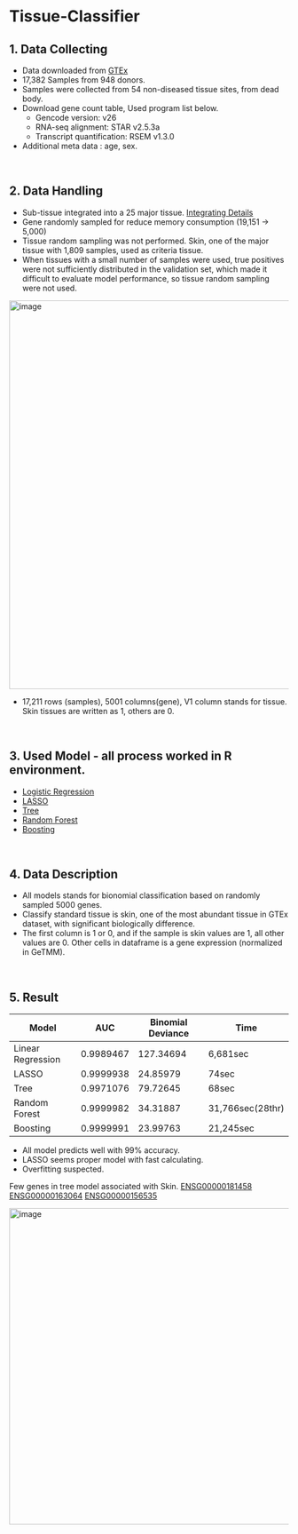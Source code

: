 # Tissue-Classifier

## 1. Data Collecting
+ Data downloaded from [GTEx](https://gtexportal.org/home/)
+ 17,382 Samples from 948 donors.
+ Samples were collected from 54 non-diseased tissue sites, from dead body.
+ Download gene count table, Used program list below.
  - Gencode version: v26
  - RNA-seq alignment: STAR v2.5.3a
  - Transcript quantification: RSEM v1.3.0
+ Additional meta data : age, sex.

</br>

## 2. Data Handling 
+ Sub-tissue integrated into a 25 major tissue. [Integrating Details](https://github.com/Park-JungJoon/Tissue-Classifier/blob/main/Codes/Tissue%20integrated.txt)
+ Gene randomly sampled for reduce memory consumption (19,151 -> 5,000)
+ Tissue random sampling was not performed. Skin, one of the major tissue with 1,809 samples, used as criteria tissue.
+ When tissues with a small number of samples were used, true positives were not sufficiently distributed in the validation set, which made it difficult to evaluate model performance, so tissue random sampling were not used.

<img width="700" alt="image" src="https://github.com/Park-JungJoon/Tissue-Classifier/assets/97942772/7f789ee2-6a2c-4460-b824-7365ab32c390">

  + 17,211 rows (samples), 5001 columns(gene), V1 column stands for tissue. Skin tissues are written as 1, others are 0.

</br>

## 3. Used Model - all process worked in R environment. 
+ [Logistic Regression](https://www.rdocumentation.org/packages/stats/versions/3.6.2/topics/glm)
+ [LASSO](https://www.rdocumentation.org/packages/glmnet/versions/4.1-7/topics/glmnet)
+ [Tree](https://www.rdocumentation.org/packages/rpart/versions/4.1.19/topics/rpart)
+ [Random Forest](https://www.rdocumentation.org/packages/randomForest/versions/4.7-1.1/topics/randomForest)
+ [Boosting](https://www.rdocumentation.org/packages/gbm/versions/2.1.8.1/topics/gbm)

</br>

## 4. Data Description
+ All models stands for bionomial classification based on randomly sampled 5000 genes.
+ Classify standard tissue is skin, one of the most abundant tissue in GTEx dataset, with significant biologically difference.
+ The first column is 1 or 0, and if the sample is skin values are 1, all other values ​​are 0. Other cells in dataframe is a gene expression (normalized in GeTMM).
 
</br>

## 5. Result

Model | AUC | Binomial Deviance | Time
-|-|-|-
Linear Regression	|0.9989467	|127.34694|	6,681sec
LASSO	|0.9999938	|24.85979	|74sec	
Tree|	0.9971076|79.72645|	68sec	
Random Forest|	0.9999982|	34.31887	|31,766sec(28thr)	
Boosting	|0.9999991|	23.99763	|21,245sec

+ All model predicts well with 99% accuracy.
+ LASSO seems proper model with fast calculating.
+ Overfitting suspected.

Few genes in tree model associated with Skin.
[ENSG00000181458](https://www.genecards.org/cgi-bin/carddisp.pl?gene=TMEM45A&keywords=ENSG00000181458)
[ENSG00000163064](https://www.genecards.org/cgi-bin/carddisp.pl?gene=EN1&keywords=ENSG00000163064#expression)
[ENSG00000156535](https://www.genecards.org/cgi-bin/carddisp.pl?gene=CD109&keywords=ENSG00000156535)

<img width="570" alt="image" src="https://github.com/Park-JungJoon/Tissue-Classifier/assets/97942772/0f4b8703-7711-4ce1-b58a-df1712065c63">
